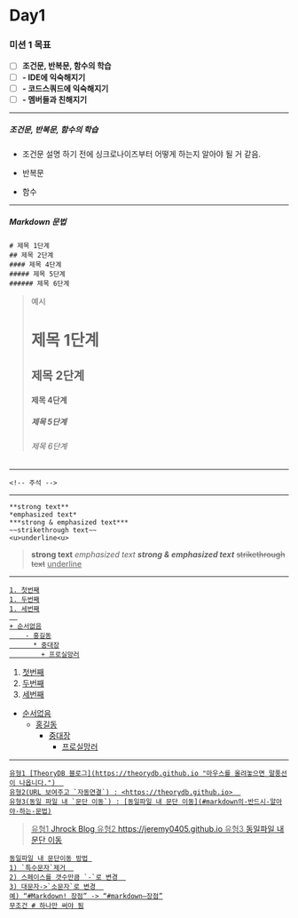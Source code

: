 
# Day1

### 미션 1 목표
- [ ] **조건문, 반복문, 함수의 학습**
- [ ] **-   IDE에 익숙해지기**
- [ ] **-   코드스쿼드에 익숙해지기**
- [ ] **-   멤버들과 친해지기**

______

##### 조건문, 반복문, 함수의 학습
- 조건문
설명 하기 전에 싱크로나이즈부터 어떻게 하는지 알아야 될 거 같음.

- 반복문



- 함수


___
##### Markdown 문법

```
# 제목 1단계
## 제목 2단계
#### 제목 4단계
##### 제목 5단계
###### 제목 6단계 
```
>예시
># 제목 1단계
>## 제목 2단계
>#### 제목 4단계
>##### 제목 5단계
>###### 제목 6단계

___

```
<!-- 주석 -->
```
<!-- 주석 -->
___
```
**strong text**
*emphasized text*
***strong & emphasized text***
~~strikethrough text~~
<u>underline<u>

```

>**strong text**
*emphasized text*
***strong & emphasized text***
~~strikethrough text~~
<u>underline<u>
___
```
1. 첫번째
1. 두번째
1. 세번째
  
+ 순서없음
    - 홍길동
      * 중대장
        + 프로실망러
```

1. 첫번째
1. 두번째
1. 세번째
  
+ 순서없음
    - 홍길동
      * 중대장
        + 프로실망러
___

```
유형1 [TheoryDB 블로그](https://theorydb.github.io "마우스를 올려놓으면 말풍선이 나옵니다.")  
유형2(URL 보여주고 `자동연결`) : <https://theorydb.github.io>  
유형3(동일 파일 내 `문단 이동`) : [동일파일 내 문단 이동](#markdown의-반드시-알아야-하는-문법)
```

>유형1 [Jhrock Blog](https://jeremy0405.github.io "말풍선 설정")
>유형2 <https://jeremy0405.github.io>
>유형3 [동일파일 내 문단 이동](#markdown-문법)

```
동일파일 내 문단이동 방법 
1) `특수문자`제거  
2) 스페이스를 갯수만큼 `-`로 변경  
3) 대문자->`소문자`로 변경  
예) “#Markdown! 장점” -> “#markdown–장점”
무조건 # 하나만 써야 됨

```

